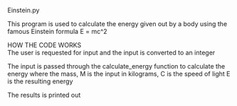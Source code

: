 Einstein.py

This program is used to calculate the energy given out by a body 
using the famous Einstein formula E = mc^2

HOW THE CODE WORKS  
  The user is requested for input and the input is converted to an integer
  
  The input is passed through the calculate_energy function to calculate the energy
  where the mass, M is the input in kilograms,
        C is the speed of light
        E is the resulting energy

The results is printed out
